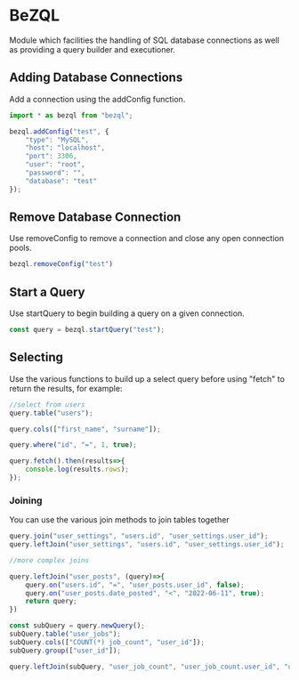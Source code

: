 # BeZQL

Module which facilities the handling of SQL database connections as well as providing a query builder and executioner.

## Adding Database Connections

Add a connection using the addConfig function.

```typescript
import * as bezql from "bezql";

bezql.addConfig("test", {
    "type": "MySQL",
    "host": "localhost",
    "port": 3306,
    "user": "root",
    "password": "",
    "database": "test"
});
```

## Remove Database Connection

Use removeConfig to remove a connection and close any open connection pools.

```typescript
bezql.removeConfig("test")
```

## Start a Query

Use startQuery to begin building a query on a given connection.

```typescript
const query = bezql.startQuery("test");
```

## Selecting

Use the various functions to build up a select query before using "fetch" to return the results, for example:

```typescript
//select from users
query.table("users");

query.cols(["first_name", "surname"]);

query.where("id", "=", 1, true);

query.fetch().then(results=>{
    console.log(results.rows);
});
```

### Joining

You can use the various join methods to join tables together

```typescript
query.join("user_settings", "users.id", "user_settings.user_id");
query.leftJoin("user_settings", "users.id", "user_settings.user_id");

//more complex joins

query.leftJoin("user_posts", (query)=>{
    query.on("users.id", "=", "user_posts.user_id", false);
    query.on("user_posts.date_posted", "<", "2022-06-11", true);
    return query;
})

const subQuery = query.newQuery();
subQuery.table("user_jobs");
subQuery.cols(["COUNT(*) job_count", "user_id"]);
subQuery.group(["user_id"]);

query.leftJoin(subQuery, "user_job_count", "user_job_count.user_id", "users.id");
```